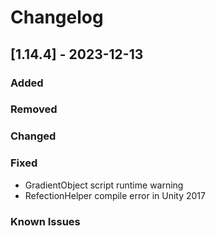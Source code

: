 # Changelog


## [1.14.4] - 2023-12-13


### Added
### Removed
### Changed
### Fixed
- GradientObject script runtime warning
- RefectionHelper compile error in Unity 2017
### Known Issues

